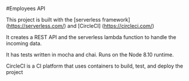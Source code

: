 
#Employees API

This project is built with the [serverless framework] (https://serverless.com/) and [CircleCI] (https://circleci.com/)

It creates a REST API and the serverless lambda function to handle the incoming data.

It has tests written in mocha and chai.  Runs on the Node 8.10 runtime.

CircleCI is a CI platform that uses containers to build, test, and deploy the project